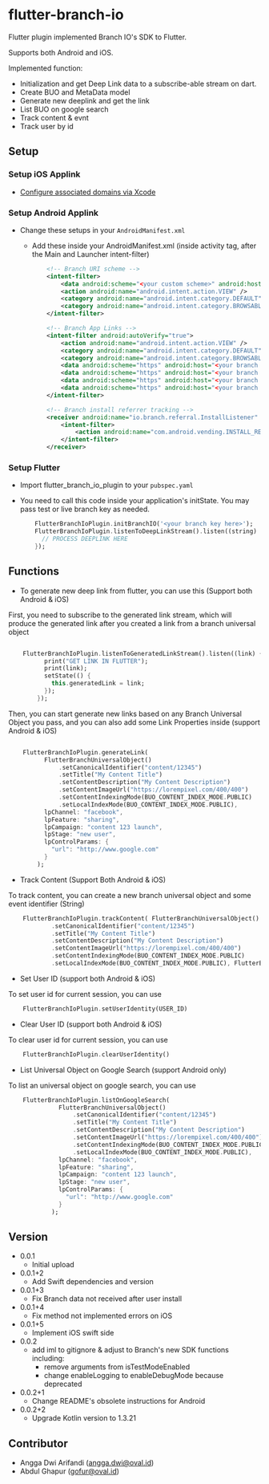 # flutter-branch-io

Flutter plugin implemented Branch IO's SDK to Flutter.

Supports both Android and iOS.

Implemented function:

- Initialization and get Deep Link data to a subscribe-able stream on dart.
- Create BUO and MetaData model
- Generate new deeplink and get the link
- List BUO on google search
- Track content & evnt
- Track user by id

## Setup

### Setup iOS Applink

- [Configure associated domains via Xcode](https://docs.branch.io/apps/ios/#configure-associated-domains)

### Setup Android Applink

- Change these setups in your `AndroidManifest.xml`
  - Add these inside your AndroidManifest.xml (inside activity tag, after the Main and Launcher intent-filter)

    ```xml
        <!-- Branch URI scheme -->
        <intent-filter>
            <data android:scheme="<your custom scheme>" android:host="open"/>
            <action android:name="android.intent.action.VIEW" />
            <category android:name="android.intent.category.DEFAULT" />
            <category android:name="android.intent.category.BROWSABLE" />
        </intent-filter>
    ```

    ```xml
        <!-- Branch App Links -->
        <intent-filter android:autoVerify="true">
            <action android:name="android.intent.action.VIEW" />
            <category android:name="android.intent.category.DEFAULT" />
            <category android:name="android.intent.category.BROWSABLE" />
            <data android:scheme="https" android:host="<your branch app host>.test-app.link" /><!-- Test Scheme -->
            <data android:scheme="https" android:host="<your branch app host>-alternate.test-app.link" /> <!-- Test Scheme -->
            <data android:scheme="https" android:host="<your branch app host>.app.link" /> <!-- Live Scheme -->
            <data android:scheme="https" android:host="<your branch app host>-alternate.app.link" /> <!-- Live Scheme -->
        </intent-filter>
    ```

    ```xml
        <!-- Branch install referrer tracking -->
        <receiver android:name="io.branch.referral.InstallListener" android:exported="true">
            <intent-filter>
                <action android:name="com.android.vending.INSTALL_REFERRER" />
            </intent-filter>
        </receiver>
    ```

### Setup Flutter

- Import flutter_branch_io_plugin to your `pubspec.yaml`
- You need to call this code inside your application's initState. You may pass test or live branch key as needed.

    ```dart
        FlutterBranchIoPlugin.initBranchIO('<your branch key here>');
        FlutterBranchIoPlugin.listenToDeepLinkStream().listen((string) {
          // PROCESS DEEPLINK HERE
        });
    ```

## Functions

- To generate new deep link from flutter, you can use this (Support both Android & iOS)

First, you need to subscribe to the generated link stream, which will produce the generated link after you created a link from a branch universal object

```dart

    FlutterBranchIoPlugin.listenToGeneratedLinkStream().listen((link) {
          print("GET LINK IN FLUTTER");
          print(link);
          setState(() {
            this.generatedLink = link;
          });
        });
```

Then, you can start generate new links based on any Branch Universal Object you pass, and you can also add some Link Properties inside (support Android & iOS)

```dart

    FlutterBranchIoPlugin.generateLink(
          FlutterBranchUniversalObject()
              .setCanonicalIdentifier("content/12345")
              .setTitle("My Content Title")
              .setContentDescription("My Content Description")
              .setContentImageUrl("https://lorempixel.com/400/400")
              .setContentIndexingMode(BUO_CONTENT_INDEX_MODE.PUBLIC)
              .setLocalIndexMode(BUO_CONTENT_INDEX_MODE.PUBLIC),
          lpChannel: "facebook",
          lpFeature: "sharing",
          lpCampaign: "content 123 launch",
          lpStage: "new user",
          lpControlParams: {
            "url": "http://www.google.com"
          }
        );
```

- Track Content (Support Both Android & iOS)

To track content, you can create a new branch universal object and some event identifier (String)

```dart
    FlutterBranchIoPlugin.trackContent( FlutterBranchUniversalObject()
            .setCanonicalIdentifier("content/12345")
            .setTitle("My Content Title")
            .setContentDescription("My Content Description")
            .setContentImageUrl("https://lorempixel.com/400/400")
            .setContentIndexingMode(BUO_CONTENT_INDEX_MODE.PUBLIC)
            .setLocalIndexMode(BUO_CONTENT_INDEX_MODE.PUBLIC), FlutterBranchStandardEvent.VIEW_ITEM);
```

- Set User ID (support both Android & iOS)

To set user id for current session, you can use

```dart
    FlutterBranchIoPlugin.setUserIdentity(USER_ID)
```

- Clear User ID (support both Android & iOS)

To clear user id for current session, you can use

```dart
    FlutterBranchIoPlugin.clearUserIdentity()
```

- List Universal Object on Google Search (support Android only)

To list an universal object on google search, you can use

```dart
    FlutterBranchIoPlugin.listOnGoogleSearch(
              FlutterBranchUniversalObject()
                  .setCanonicalIdentifier("content/12345")
                  .setTitle("My Content Title")
                  .setContentDescription("My Content Description")
                  .setContentImageUrl("https://lorempixel.com/400/400")
                  .setContentIndexingMode(BUO_CONTENT_INDEX_MODE.PUBLIC)
                  .setLocalIndexMode(BUO_CONTENT_INDEX_MODE.PUBLIC),
              lpChannel: "facebook",
              lpFeature: "sharing",
              lpCampaign: "content 123 launch",
              lpStage: "new user",
              lpControlParams: {
                "url": "http://www.google.com"
              }
            );
```

## Version

- 0.0.1
  - Initial upload
- 0.0.1+2
  - Add Swift dependencies and version
- 0.0.1+3
  - Fix Branch data not received after user install
- 0.0.1+4
  - Fix method not implemented errors on iOS
- 0.0.1+5
  - Implement iOS swift side
- 0.0.2
  - add iml to gitignore & adjust to Branch's new SDK functions including:
    - remove arguments from isTestModeEnabled
    - change enableLogging to enableDebugMode because deprecated
- 0.0.2+1
  - Change README's obsolete instructions for Android
- 0.0.2+2
  - Upgrade Kotlin version to 1.3.21

## Contributor

- Angga Dwi Arifandi (angga.dwi@oval.id)
- Abdul Ghapur (gofur@oval.id)
